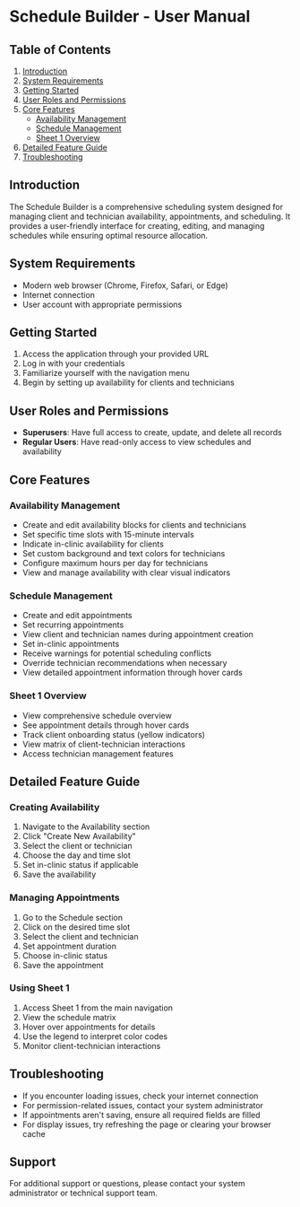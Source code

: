 # Schedule Builder - User Manual

## Table of Contents

1. [Introduction](#introduction)
2. [System Requirements](#system-requirements)
3. [Getting Started](#getting-started)
4. [User Roles and Permissions](#user-roles-and-permissions)
5. [Core Features](#core-features)
   - [Availability Management](#availability-management)
   - [Schedule Management](#schedule-management)
   - [Sheet 1 Overview](#sheet-1-overview)
6. [Detailed Feature Guide](#detailed-feature-guide)
7. [Troubleshooting](#troubleshooting)

## Introduction

The Schedule Builder is a comprehensive scheduling system designed for managing client and technician availability, appointments, and scheduling. It provides a user-friendly interface for creating, editing, and managing schedules while ensuring optimal resource allocation.

## System Requirements

- Modern web browser (Chrome, Firefox, Safari, or Edge)
- Internet connection
- User account with appropriate permissions

## Getting Started

1. Access the application through your provided URL
2. Log in with your credentials
3. Familiarize yourself with the navigation menu
4. Begin by setting up availability for clients and technicians

## User Roles and Permissions

- **Superusers**: Have full access to create, update, and delete all records
- **Regular Users**: Have read-only access to view schedules and availability

## Core Features

### Availability Management

- Create and edit availability blocks for clients and technicians
- Set specific time slots with 15-minute intervals
- Indicate in-clinic availability for clients
- Set custom background and text colors for technicians
- Configure maximum hours per day for technicians
- View and manage availability with clear visual indicators

### Schedule Management

- Create and edit appointments
- Set recurring appointments
- View client and technician names during appointment creation
- Set in-clinic appointments
- Receive warnings for potential scheduling conflicts
- Override technician recommendations when necessary
- View detailed appointment information through hover cards

### Sheet 1 Overview

- View comprehensive schedule overview
- See appointment details through hover cards
- Track client onboarding status (yellow indicators)
- View matrix of client-technician interactions
- Access technician management features

## Detailed Feature Guide

### Creating Availability

1. Navigate to the Availability section
2. Click "Create New Availability"
3. Select the client or technician
4. Choose the day and time slot
5. Set in-clinic status if applicable
6. Save the availability

### Managing Appointments

1. Go to the Schedule section
2. Click on the desired time slot
3. Select the client and technician
4. Set appointment duration
5. Choose in-clinic status
6. Save the appointment

### Using Sheet 1

1. Access Sheet 1 from the main navigation
2. View the schedule matrix
3. Hover over appointments for details
4. Use the legend to interpret color codes
5. Monitor client-technician interactions

## Troubleshooting

- If you encounter loading issues, check your internet connection
- For permission-related issues, contact your system administrator
- If appointments aren't saving, ensure all required fields are filled
- For display issues, try refreshing the page or clearing your browser cache

## Support

For additional support or questions, please contact your system administrator or technical support team.
